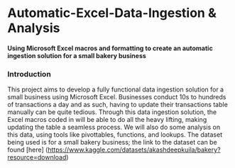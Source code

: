 # Automatic-Excel-Data-Ingestion & Analysis
#### Using Microsoft Excel macros and formatting to create an automatic ingestion solution for a small bakery business
### Introduction
  This project aims to develop a fully functional data ingestion solution for a small business using Microsoft Excel. Businesses conduct 10s to hundreds of transactions a day and as such, having to update
their transactions table manually can be quite tedious. Through this data ingestion solution, the Excel macros coded in will be able to do all the heavy lifting, making updating the table a seamless process. We will also do some 
analysis on this data, using tools like pivottables, functions, and lookups. The dataset being used is for a small bakery business; the link to the dataset can be found [here] (https://www.kaggle.com/datasets/akashdeepkuila/bakery?resource=download)
